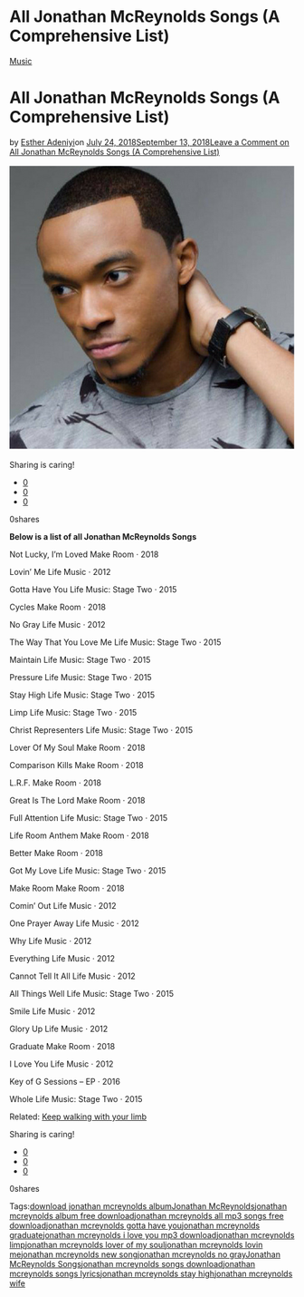 # All Jonathan McReynolds Songs (A Comprehensive List)

[Music](https://estheradeniyi.com/category/music/)
# All Jonathan McReynolds Songs (A Comprehensive List)

by [Esther Adeniyi](https://estheradeniyi.com/author/esther-adeniyi/)on [July 24, 2018September 13, 2018](https://estheradeniyi.com/all-jonathan-mcreynolds-songs/)[Leave a Comment on All Jonathan McReynolds Songs (A Comprehensive List)](https://estheradeniyi.com/all-jonathan-mcreynolds-songs/#respond)

![Jonathan McReynolds Songs](images\Jonathan-McReynolds.png)

Sharing is caring!

- [0](https://www.facebook.com/sharer/sharer.php?u=https%3A%2F%2Festheradeniyi.com%2Fall-jonathan-mcreynolds-songs%2F&amp;t=All%20Jonathan%20McReynolds%20Songs%20%28A%20Comprehensive%20List%29)
- [0](https://twitter.com/intent/tweet?text=All%20Jonathan%20McReynolds%20Songs%20%28A%20Comprehensive%20List%29&amp;url=https%3A%2F%2Festheradeniyi.com%2Fall-jonathan-mcreynolds-songs%2F)
- [0](#)

0shares

**Below is a list of all Jonathan McReynolds Songs**

Not Lucky, I&#x2019;m Loved
 Make Room &#xB7; 2018

Lovin&#x2019; Me
 Life Music &#xB7; 2012

Gotta Have You
 Life Music: Stage Two &#xB7; 2015

Cycles
 Make Room &#xB7; 2018

No Gray
 Life Music &#xB7; 2012

The Way That You Love Me
 Life Music: Stage Two &#xB7; 2015

Maintain
 Life Music: Stage Two &#xB7; 2015

Pressure
 Life Music: Stage Two &#xB7; 2015

Stay High
 Life Music: Stage Two &#xB7; 2015

Limp
 Life Music: Stage Two &#xB7; 2015

Christ Representers
 Life Music: Stage Two &#xB7; 2015

Lover Of My Soul
 Make Room &#xB7; 2018

Comparison Kills
 Make Room &#xB7; 2018

L.R.F.
 Make Room &#xB7; 2018

Great Is The Lord
 Make Room &#xB7; 2018

Full Attention
 Life Music: Stage Two &#xB7; 2015

Life Room Anthem
 Make Room &#xB7; 2018

Better
 Make Room &#xB7; 2018

Got My Love
 Life Music: Stage Two &#xB7; 2015

Make Room
 Make Room &#xB7; 2018

Comin&#x2019; Out
 Life Music &#xB7; 2012

One Prayer Away
 Life Music &#xB7; 2012

Why
 Life Music &#xB7; 2012

Everything
 Life Music &#xB7; 2012

Cannot Tell It All
 Life Music &#xB7; 2012

All Things Well
 Life Music: Stage Two &#xB7; 2015

Smile
 Life Music &#xB7; 2012

Glory Up
 Life Music &#xB7; 2012

Graduate
 Make Room &#xB7; 2018

I Love You
 Life Music &#xB7; 2012

Key of G
 Sessions &#x2013; EP &#xB7; 2016

Whole
 Life Music: Stage Two &#xB7; 2015

Related: [Keep walking with your limb](https://estheradeniyi.com/keep-walking-with-your-limp/)

Sharing is caring!

- [0](https://www.facebook.com/sharer/sharer.php?u=https%3A%2F%2Festheradeniyi.com%2Fall-jonathan-mcreynolds-songs%2F&amp;t=All%20Jonathan%20McReynolds%20Songs%20%28A%20Comprehensive%20List%29)
- [0](https://twitter.com/intent/tweet?text=All%20Jonathan%20McReynolds%20Songs%20%28A%20Comprehensive%20List%29&amp;url=https%3A%2F%2Festheradeniyi.com%2Fall-jonathan-mcreynolds-songs%2F)
- [0](#)

0shares

Tags:[download jonathan mcreynolds album](https://estheradeniyi.com/tag/download-jonathan-mcreynolds-album/)[Jonathan McReynolds](https://estheradeniyi.com/tag/jonathan-mcreynolds/)[jonathan mcreynolds album free download](https://estheradeniyi.com/tag/jonathan-mcreynolds-album-free-download/)[jonathan mcreynolds all mp3 songs free download](https://estheradeniyi.com/tag/jonathan-mcreynolds-all-mp3-songs-free-download/)[jonathan mcreynolds gotta have you](https://estheradeniyi.com/tag/jonathan-mcreynolds-gotta-have-you/)[jonathan mcreynolds graduate](https://estheradeniyi.com/tag/jonathan-mcreynolds-graduate/)[jonathan mcreynolds i love you mp3 download](https://estheradeniyi.com/tag/jonathan-mcreynolds-i-love-you-mp3-download/)[jonathan mcreynolds limp](https://estheradeniyi.com/tag/jonathan-mcreynolds-limp/)[jonathan mcreynolds lover of my soul](https://estheradeniyi.com/tag/jonathan-mcreynolds-lover-of-my-soul/)[jonathan mcreynolds lovin me](https://estheradeniyi.com/tag/jonathan-mcreynolds-lovin-me/)[jonathan mcreynolds new song](https://estheradeniyi.com/tag/jonathan-mcreynolds-new-song/)[jonathan mcreynolds no gray](https://estheradeniyi.com/tag/jonathan-mcreynolds-no-gray/)[Jonathan McReynolds Songs](https://estheradeniyi.com/tag/jonathan-mcreynolds-songs/)[jonathan mcreynolds songs download](https://estheradeniyi.com/tag/jonathan-mcreynolds-songs-download/)[jonathan mcreynolds songs lyrics](https://estheradeniyi.com/tag/jonathan-mcreynolds-songs-lyrics/)[jonathan mcreynolds stay high](https://estheradeniyi.com/tag/jonathan-mcreynolds-stay-high/)[jonathan mcreynolds wife](https://estheradeniyi.com/tag/jonathan-mcreynolds-wife/)